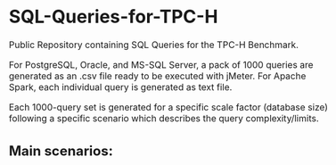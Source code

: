 <style type="text/css">
  body{
  font-size: 12pt;
}
</style>


# SQL-Queries-for-TPC-H
Public Repository containing SQL Queries for the TPC-H Benchmark.

For PostgreSQL, Oracle, and MS-SQL Server, a pack of 1000 queries are generated as an .csv file ready to be executed with jMeter.
For Apache Spark, each individual query is generated as text file.

Each 1000-query set is generated for a specific scale factor (database size) following a specific scenario which describes the query complexity/limits.

Main scenarios:
- 
